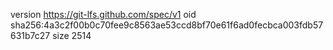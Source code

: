 version https://git-lfs.github.com/spec/v1
oid sha256:4a3c2f00b0c70fee9c8563ae53ccd8bf70e61f6ad0fecbca003fdb57631b7c27
size 2514
